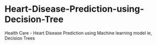 # Heart-Disease-Prediction-using-Decision-Tree

Health Care - Heart Disease Prediction using Machine learning model ie, Decision Trees
